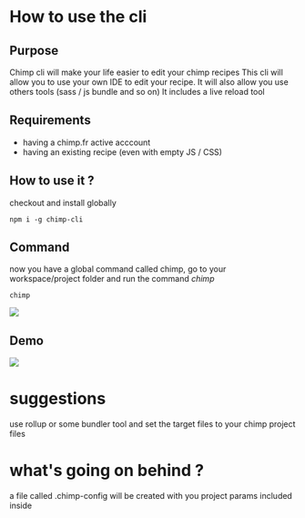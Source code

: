 # How to use the cli

## Purpose
Chimp cli will make your life easier to edit your chimp recipes
This cli will allow you to use your own IDE to edit your recipe.
It will also allow you use others tools (sass / js bundle and so on)
It includes a live reload tool

## Requirements

- having a chimp.fr active acccount
- having an existing recipe (even with empty JS / CSS)

## How to use it ?

checkout and install globally
```
npm i -g chimp-cli
```

## Command
now you have a global command called chimp, go to your workspace/project folder
and run the command *chimp*

```
chimp
```

![](https://static.sunny.fr/chimp-cli//chimp-watch.gif)


## Demo

![](https://static.sunny.fr/chimp-cli//chimp-demo.gif)


# suggestions

use rollup or some bundler tool and set the target files to your chimp project files



# what's going on behind ? 
a file called .chimp-config will be created with you project params included inside


